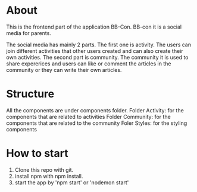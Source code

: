 # About
This is the frontend part of the application BB-Con. BB-con it is a social media for parents.

The social media has mainly 2 parts. The first one is activity. The users can join different activities that other users created and can also create their own activities. The second part is community. The community it is used to share expererices and users can like or comment the articles in the community or they can write their own articles.

# Structure
All the components are under components folder.
Folder Activity: for the components that are related to activities
Folder Community: for the components that are related to the community
Foler Styles: for the styling components

# How to start

1. Clone this repo with git.
2. install npm with npm install.
3. start the app by 'npm start' or 'nodemon start'